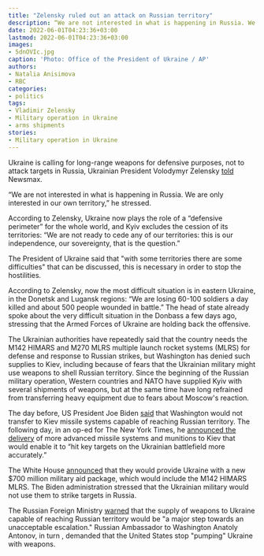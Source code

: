 ```yaml
---
title: "Zelensky ruled out an attack on Russian territory"
description: “We are not interested in what is happening in Russia. We are only interested in our own territory,” Zelensky stressed, excluding the attack of targets in Russia. The White House previously announced its intention to supply Kyiv with MLRS
date: 2022-06-01T04:23:36+03:00
lastmod: 2022-06-01T04:23:36+03:00
images:
- 5dnOVIc.jpg
caption: 'Photo: Office of the President of Ukraine / AP'
authors:
- Natalia Anisimova
- RBC
categories:
- politics
tags:
- Vladimir Zelensky
- Military operation in Ukraine
- arms shipments
stories:
- Military operation in Ukraine
---
```


Ukraine is calling for long-range weapons for defensive purposes, not to attack targets in Russia, Ukrainian President Volodymyr Zelensky [told](https://www.newsmax.com/newsmax-tv/ukraine-volodymyr-zelenskyy-russia-donetsk/2022/05/31/id/1072361/) Newsmax.

“We are not interested in what is happening in Russia. We are only interested in our own territory,” he stressed.

According to Zelensky, Ukraine now plays the role of a “defensive perimeter” for the whole world, and Kyiv excludes the cession of its territories: “We are not ready to cede any of our territories: this is our independence, our sovereignty, that is the question.”

The President of Ukraine said that "with some territories there are some difficulties" that can be discussed, this is necessary in order to stop the hostilities.

According to Zelensky, now the most difficult situation is in eastern Ukraine, in the Donetsk and Lugansk regions: “We are losing 60-100 soldiers a day killed and about 500 people wounded in battle.” The head of state already spoke about the very difficult situation in the Donbass a few days ago, stressing that the Armed Forces of Ukraine are holding back the offensive.

The Ukrainian authorities have repeatedly said that the country needs the M142 HIMARS and M270 MLRS multiple launch rocket systems (MLRS) for defense and response to Russian strikes, but Washington has denied such supplies to Kiev, including because of fears that the Ukrainian military might use weapons to shell Russian territory. Since the beginning of the Russian military operation, Western countries and NATO have supplied Kyiv with several shipments of weapons, but at the same time have long refrained from transferring heavy equipment due to fears about Moscow's reaction.

The day before, US President Joe Biden [said](/news/6294c73b9a7947c9e8c429aa/) that Washington would not transfer to Kiev missile systems capable of reaching Russian territory. The following day, in an op-ed for The New York Times, he [announced the delivery](/news/6296ad269a794779b509a6c0/) of more advanced missile systems and munitions to Kiev that would enable it to “hit key targets on the Ukrainian battlefield more accurately.”

The White House [announced](/news/6296b4189a7947799595b383/) that they would provide Ukraine with a new $700 million military aid package, which would include the M142 HIMARS MLRS. The Biden administration stressed that the Ukrainian military would not use them to strike targets in Russia.

The Russian Foreign Ministry [warned](/news/628fc55f9a7947e3ecee1685/) that the supply of weapons to Ukraine capable of reaching Russian territory would be "a major step towards an unacceptable escalation." Russian Ambassador to Washington Anatoly Antonov, in turn , demanded that the United States stop "pumping" Ukraine with weapons.

